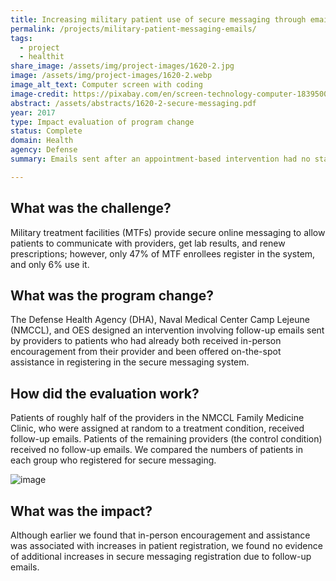 ```yaml
---
title: Increasing military patient use of secure messaging through email reminders
permalink: /projects/military-patient-messaging-emails/
tags: 
  - project 
  - healthit
share_image: /assets/img/project-images/1620-2.jpg
image: /assets/img/project-images/1620-2.webp
image_alt_text: Computer screen with coding
image-credit: https://pixabay.com/en/screen-technology-computer-1839500/
abstract: /assets/abstracts/1620-2-secure-messaging.pdf
year: 2017
type: Impact evaluation of program change
status: Complete
domain: Health
agency: Defense 
summary: Emails sent after an appointment-based intervention had no statistically reliable impact on patient registration for secure messaging

---
```

## What was the challenge?

Military treatment facilities (MTFs) provide secure online messaging to allow patients to communicate with providers, get lab results, and renew prescriptions; however, only 47% of MTF enrollees register in the system, and only 6% use it.

## What was the program change?

The Defense Health Agency (DHA), Naval Medical Center Camp Lejeune (NMCCL), and OES designed an intervention involving follow-up emails sent by providers to patients who had already both received in-person encouragement from their provider and been offered on-the-spot assistance in registering in the secure messaging system.

## How did the evaluation work?

Patients of roughly half of the providers in the NMCCL Family Medicine Clinic, who were assigned at random to a treatment condition, received follow-up emails. Patients of the remaining providers (the control condition) received no follow-up emails. We compared the numbers of patients in each group who registered for secure messaging. 

![image]({{site.baseurl}}/assets/img/project-images/1620-2-graph.webp)

## What was the impact?

Although earlier we found that in-person encouragement and assistance was associated with increases in patient registration, we found no evidence of additional increases in secure messaging registration due to follow-up emails.
